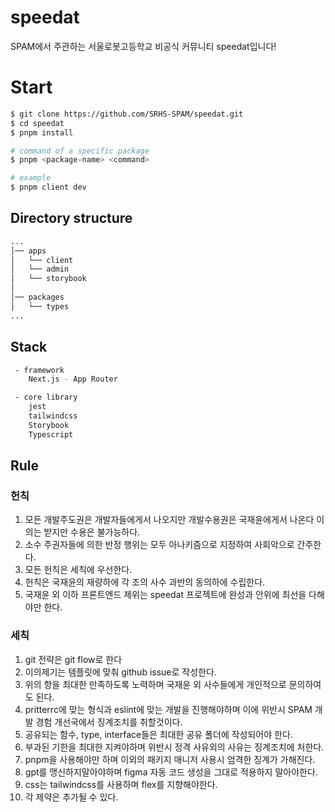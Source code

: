 # speedat

SPAM에서 주관하는 서울로봇고등학교 비공식 커뮤니티 speedat입니다!

# Start

```bash
$ git clone https://github.com/SRHS-SPAM/speedat.git
$ cd speedat
$ pnpm install

# command of a specific package
$ pnpm <package-name> <command>

# example
$ pnpm client dev
```

## Directory structure

```bash
...
│── apps
│   └── client
│   └── admin
│   └── storybook
│
│── packages
│   └── types
...
```

## Stack

```bash
 - framework
    Next.js - App Router

 - core library
    jest
    tailwindcss
    Storybook
    Typescript
```

## Rule

### 헌칙

1. 모든 개발주도권은 개발자들에게서 나오지만 개발수용권은 국재윤에게서 나온다 이의는 받지만 수용은 불가능하다.
2. 소수 주권자들에 의한 반정 행위는 모두 아나키즘으로 지정하여 사회악으로 간주한다.
3. 모든 헌칙은 세칙에 우선한다.
4. 헌칙은 국재윤의 재량하에 각 조의 사수 과반의 동의하에 수립한다.
5. 국재윤 외 이하 프론트엔드 제위는 speedat 프로젝트에 완성과 안위에 최선을 다해야만 한다.

### 세칙

1. git 전략은 git flow로 한다
2. 이의제기는 템플릿에 맞춰 github issue로 작성한다.
3. 위의 항을 최대한 만족하도록 노력하며 국재윤 외 사수들에게 개인적으로 문의하여도 된다.
4. pritterrc에 맞는 형식과 eslint에 맞는 개발을 진행해야하며
   이에 위반시 SPAM 개발 경험 개선국에서 징계조치를 취할것이다.
5. 공유되는 함수, type, interface들은 최대한 공유 폴더에 작성되어야 한다.
6. 부과된 기한을 최대한 지켜야하며 위반시 정격 사유외의 사유는 징계조치에 처한다.
7. pnpm을 사용해야만 하며 이외의 패키지 매니저 사용시 엄격한 징계가 가해진다.
8. gpt를 맹신하지말아야하며 figma 자동 코드 생성을 그대로 적용하지 말아야한다.
9. css는 tailwindcss를 사용하며 flex를 지향해야한다.
10. 각 제약은 추가될 수 있다.
